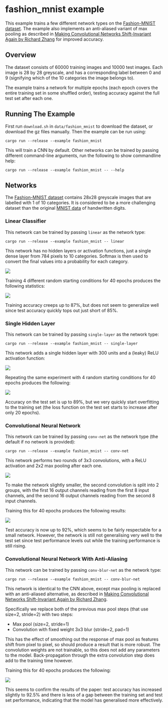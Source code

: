 # fashion_mnist example

This example trains a few different network types on the [Fashion-MNIST dataset](https://github.com/zalandoresearch/fashion-mnist).
The example also implements an anti-aliased variant of max pooling as described in [Making Convolutional Networks Shift-Invariant Again by Richard Zhang](https://richzhang.github.io/antialiased-cnns/) for improved accuracy.

## Overview

The dataset consists of 60000 training images and 10000 test images.  Each image is 28 by 28 greyscale, and has a corresponding label between 0 and 9 (signifying which of the 10 categories the image belongs to).

The example trains a network for multiple epochs (each epoch covers the entire training set in some shuffled order), testing accuracy against the full test set after each one.

## Running The Example

First run `download.sh` in `data/fashion_mnist` to download the dataset, or download the gz files manually.  Then the example can be run using:

```
cargo run --release --example fashion_mnist
```

This will train a CNN by default.  Other networks can be trained by passing different command-line arguments, run the following to show commandline help:

```
cargo run --release --example fashion_mnist -- --help
```

## Networks

The [Fashion-MNIST dataset](https://github.com/zalandoresearch/fashion-mnist) contains 28x28 greyscale images that are labelled with 1 of 10 categories.  It is considered to be a more challenging dataset than the original [MNIST data](http://yann.lecun.com/exdb/mnist/) of handwritten digits.

### Linear Classifier

This network can be trained by passing `linear` as the network type:

```
cargo run --release --example fashion_mnist -- linear
```

This network has no hidden layers or activation functions, just a single dense layer from 784 pixels to 10 categories.  Softmax is then used to convert the final values into a probability for each category.

![](../../docs/fashion_mnist_network_linear.svg)

Training 4 different random starting conditions for 40 epochs produces the following statistics:

![](../../docs/fashion_mnist_stats_linear.svg)

Training accuracy creeps up to 87%, but does not seem to generalize well since test accuracy quickly tops out just short of 85%.

### Single Hidden Layer

This network can be trained by passing `single-layer` as the network type:

```
cargo run --release --example fashion_mnist -- single-layer
```

This network adds a single hidden layer with 300 units and a (leaky) ReLU activation function:

![](../../docs/fashion_mnist_network_single-layer.svg)

Repeating the same experiment with 4 random starting conditions for 40 epochs produces the following:

![](../../docs/fashion_mnist_stats_single-layer.svg)

Accuracy on the test set is up to 89%, but we very quickly start overfitting to the training set (the loss function on the test set starts to increase after only 20 epochs).

### Convolutional Neural Network

This network can be trained by passing `conv-net` as the network type (the default if no network is provided):

```
cargo run --release --example fashion_mnist -- conv-net
```

This network performs two rounds of 3x3 convolutions, with a ReLU activation and 2x2 max pooling after each one.

![](../../docs/fashion_mnist_network_conv-net.svg)

To make the network slightly smaller, the second convolution is split into 2 groups, with the first 16 output channels reading from the first 8 input channels, and the second 16 output channels reading from the second 8 input channels.

Training this for 40 epochs produces the following results:

![](../../docs/fashion_mnist_stats_conv-net.svg)

Test accuracy is now up to 92%, which seems to be fairly respectable for a small network.  However, the network is still not generalising very well to the test set since test performance levels out while the training performance is still rising.

### Convolutional Neural Network With Anti-Aliasing

This network can be trained by passing `conv-blur-net` as the network type:

```
cargo run --release --example fashion_mnist -- conv-blur-net
```

This network is identical to the CNN above, except max pooling is replaced with an anti-aliased alternative, as described in [Making Convolutional Networks Shift-Invariant Again by Richard Zhang](https://richzhang.github.io/antialiased-cnns/).

Specifically we replace both of the previous max pool steps (that use size=2, stride=2) with two steps:

- Max pool (size=2, stride=1)
- Convolution with fixed weight 3x3 blur (stride=2, pad=1)

This has the effect of smoothing out the response of max pool as features shift from pixel to pixel, so should produce a result that is more robust.
The convolution weights are not trainable, so this does not add any parameters to the model.
Back-propagation through the extra convolution step does add to the training time however.

Training this for 40 epochs produces the following:

![](../../docs/fashion_mnist_stats_conv-blur-net.svg)

This seems to confirm the results of the paper: test accuracy has increased slightly to 92.5% and there is less of a gap between the training set and test set performance, indicating that the model has generalised more effectively.
